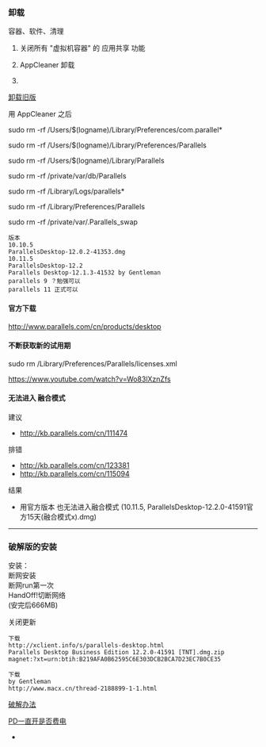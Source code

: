 
### 卸载

容器、软件、清理

1. 关闭所有 "虚拟机容器" 的 应用共享 功能

2. AppCleaner 卸载

3.
[卸载旧版](http://www.macappstore.net/tips/parallels-desktop-uninstall/)

用 AppCleaner 之后

sudo rm -rf /Users/$(logname)/Library/Preferences/com.parallel*

sudo rm -rf /Users/$(logname)/Library/Preferences/Parallels

sudo rm -rf /Users/$(logname)/Library/Parallels

sudo rm -rf /private/var/db/Parallels

sudo rm -rf /Library/Logs/parallels*

sudo rm -rf /Library/Preferences/Parallels

sudo  rm -rf  /private/var/.Parallels_swap


```
版本
10.10.5
ParallelsDesktop-12.0.2-41353.dmg
10.11.5
ParallelsDesktop-12.2
Parallels Desktop-12.1.3-41532 by Gentleman
parallels 9 ？勉强可以
parallels 11 正式可以

```

#### 官方下载

http://www.parallels.com/cn/products/desktop


#### 不断获取新的试用期

sudo rm /Library/Preferences/Parallels/licenses.xml

https://www.youtube.com/watch?v=Wo83lXznZfs

#### 无法进入 融合模式

建议
- http://kb.parallels.com/cn/111474

排错
- http://kb.parallels.com/cn/123381
- http://kb.parallels.com/cn/115094

结果
- 用官方版本 也无法进入融合模式 (10.11.5, ParallelsDesktop-12.2.0-41591官方15天(融合模式x).dmg)

<hr>

### 破解版的安装
安装：<br>
断网安装<br>
断网run第一次<br>
HandOff!切断网络<br>
(安完后666MB)<br>

关闭更新




```
下载
http://xclient.info/s/parallels-desktop.html
Parallels Desktop Business Edition 12.2.0-41591 [TNT].dmg.zip
magnet:?xt=urn:btih:B219AFA0B62595C6E303DCB2BCA7D23EC7B0CE35

下载
by Gentleman
http://www.macx.cn/thread-2188899-1-1.html

```

[破解办法](http://www.macappstore.net/parallels-desktop-12-po-jie)

[PD一直开是否费电](https://www.mobile01.com/topicdetail.php?f=481&t=4496415)


-
